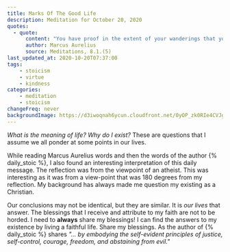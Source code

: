 ```yaml
---
title: Marks Of The Good Life
description: Meditation for October 20, 2020
quotes: 
  - quote:
      content: "You have proof in the extent of your wanderings that you never found the art of living anywhere—not in logic, nor in wealth, fame, or in any indulgence. Nowhere. Where is it then? In doing what human nature demands. How is a person to do this? By having principles be the source of desire and action. What principles? Those to do with good and evil, indeed in the belief that there is no good for a human being except what creates justice, self-control, courage and freedom, and nothing evil except what destroys these things."
      author: Marcus Aurelius
      source: Meditations, 8.1.(5)
last_updated_at: 2020-10-20T07:37:00
tags:
    - stoicism
    - virtue
    - kindness
categories:
    - meditation
    - stoicism
changeFreq: never
backgroundImage: https://d3iwoqnah6ycun.cloudfront.net/0yOP_zk0RIe4CVJgQcjiUQ.jpg
---
```


*What is the meaning of life? Why do I exist?* These are questions that I assume we all ponder at some points  in our 
lives. 

While reading Marcus Aurelius words and then the words of the author {% daily_stoic %}, I also found an interesting 
interpretation of this daily message. The reflection was from the viewpoint of an atheist. This was interesting as it 
was from a view-point that was 180 degrees from my reflection. My background has always made me question my existing as
a Christian.

Our conclusions may not be identical, but they are similar. It is *our lives* that answer. The blessings that I receive 
and attribute to my faith are not to be horded. I need to **always** share my blessings! I can find the answers to my 
existence by living a faithful life. Share my blessings. As the author of {% daily_stoic %} shares *"… by embodying the 
self-evident principles of justice, self-control, courage, freedom, and abstaining from evil."*  
